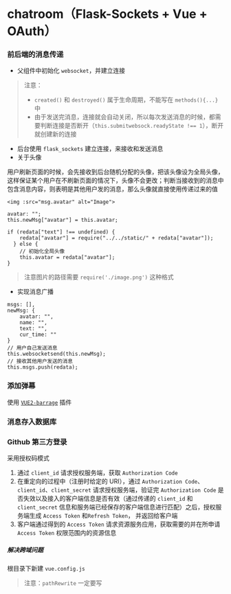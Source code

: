 # chatroom（Flask-Sockets + Vue + OAuth）
### 前后端的消息传递
* 父组件中初始化 `websocket`，并建立连接
> 注意：
>   * `created()` 和 `destroyed()` 属于生命周期，不能写在 `methods(){...}` 中
>   * 由于发送完消息，连接就会自动关闭，所以每次发送消息的时候，都需要判断连接是否断开（`this.submitwebsock.readyState !== 1`），断开就创建新的连接
    
* 后台使用 `flask_sockets` 建立连接，来接收和发送消息
* 关于头像

用户刷新页面的时候，会先接收到后台随机分配的头像，把该头像设为全局头像，这样保证某个用户在不刷新页面的情况下，头像不会更改；判断当接收到的消息中包含消息内容，则表明是其他用户发的消息，那么头像就直接使用传递过来的值
```
<img :src="msg.avatar" alt="Image">

avatar: "";
this.newMsg["avatar"] = this.avatar;

if (redata["text"] !== undefined) {
    redata["avatar"] = require("../../static/" + redata["avatar"]);
  } else {
    // 初始化全局头像
    this.avatar = redata["avatar"];
}
```
> 注意图片的路径需要 `require('./image.png')` 这种格式

* 实现消息广播
```
msgs: [],
newMsg: {
    avatar: "",
    name: "",
    text: "",
    cur_time: ""
}
// 用户自己发送消息
this.websocketsend(this.newMsg);
// 接收其他用户发送的消息
this.msgs.push(redata);
```

### 添加弹幕
使用 [`VUE2-barrage`](https://github.com/FoxDaxian/barrage/blob/master/src/App.vue) 插件
### 消息存入数据库

### Github 第三方登录
采用授权码模式
1. 通过 `client_id` 请求授权服务端，获取 `Authorization Code`
2. 在重定向的过程中（注册时给定的 URI），通过 `Authorization Code`、`client_id`、`client_secret` 请求授权服务端，验证完 `Authorization Code` 是否失效以及接入的客户端信息是否有效（通过传递的 `client_id` 和`client_secret` 信息和服务端已经保存的客户端信息进行匹配）之后，授权服务端生成 `Access Token` 和`Refresh Token`， 并返回给客户端
3. 客户端通过得到的 `Access Token` 请求资源服务应用，获取需要的并在所申请 `Access Token` 权限范围内的资源信息

##### 解决跨域问题
根目录下新建 `vue.config.js`
> 注意：`pathRewrite` 一定要写 
